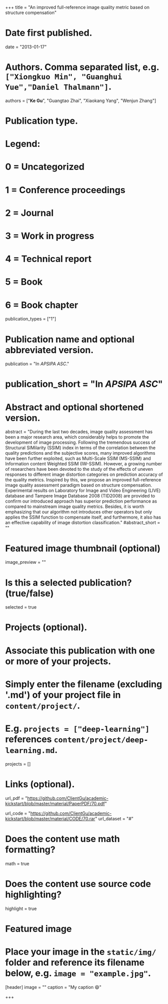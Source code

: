 +++
title = "An improved full-reference image quality metric based on structure compensation"

# Date first published.
date = "2013-01-17"

# Authors. Comma separated list, e.g. `["Xiongkuo Min", "Guanghui Yue","Daniel Thalmann"]`.
authors = ["**Ke Gu**", "Guangtao Zhai", "Xiaokang Yang", "Wenjun Zhang"]
# Publication type.
# Legend:
# 0 = Uncategorized
# 1 = Conference proceedings
# 2 = Journal
# 3 = Work in progress
# 4 = Technical report
# 5 = Book
# 6 = Book chapter
publication_types = ["1"]

# Publication name and optional abbreviated version.
publication = "In *APSIPA ASC*."
# publication_short = "In *APSIPA ASC*"

# Abstract and optional shortened version.
abstract = "During the last two decades, image quality assessment has been a major research area, which considerably helps to promote the development of image processing. Following the tremendous success of Structural SIMilarity (SSIM) index in terms of the correlation between the quality predictions and the subjective scores, many improved algorithms have been further exploited, such as Multi-Scale SSIM (MS-SSIM) and Information content Weighted SSIM (IW-SSIM). However, a growing number of researchers have been devoted to the study of the effects of uneven responses to different image distortion categories on prediction accuracy of the quality metrics. Inspired by this, we propose an improved full-reference image quality assessment paradigm based on structure compensation. Experimental results on Laboratory for Image and Video Engineering (LIVE) database and Tampere Image Database 2008 (TID2008) are provided to confirm our introduced approach has superior prediction performance as compared to mainstream image quality metrics. Besides, it is worth emphasizing that our algorithm not introduces other operators but only applies the SSIM function to compensate itself, and furthermore, it also has an effective capability of image distortion classification."
#abstract_short = ""

# Featured image thumbnail (optional)
image_preview = ""

# Is this a selected publication? (true/false)
selected = true

# Projects (optional).
#   Associate this publication with one or more of your projects.
#   Simply enter the filename (excluding '.md') of your project file in `content/project/`.
#   E.g. `projects = ["deep-learning"]` references `content/project/deep-learning.md`.
projects = []

# Links (optional).
url_pdf = "https://github.com/ClientGu/academic-kickstart/blob/master/material/PaperPDF/70.pdf"

url_code = "https://github.com/ClientGu/academic-kickstart/blob/master/material/CODE/70.rar"
url_dataset = "#"

# Does the content use math formatting?
math = true

# Does the content use source code highlighting?
highlight = true

# Featured image
# Place your image in the `static/img/` folder and reference its filename below, e.g. `image = "example.jpg"`.
[header]
image = ""
caption = "My caption 😄"

+++
